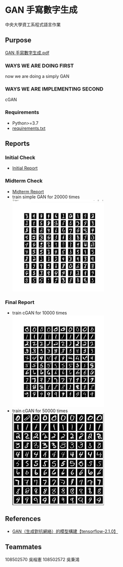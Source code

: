 # GAN 手寫數字生成

中央大學資工系程式語言作業

## Purpose

[GAN 手寫數字生成.pdf](/documents/GAN手寫數字生成.pdf)

### WAYS WE ARE DOING FIRST

now we are doing a simply GAN

### WAYS WE ARE IMPLEMENTING SECOND

cGAN

### Requirements

- Python>=3.7
- [requirements.txt](/requirements.txt)

## Reports

### Initial Check

- [Initial Report](/reports/initial/程式語言-期末報告分組_第12組.pdf)

### Midterm Check

- [Midterm Report](/reports/midterm/GAN手寫數字生成_第12組.pdf)
- train simple GAN for 20000 times<br><img src="/reports/midterm/gan.png" width="300" height="300" title="gan-20000">

### Final Report

- train cGAN for 10000 times<br><img src="/reports/final/cgan-10000.png" width="300" height="300" title="cgan-10000">
- train cGAN for 50000 times<br><img src="/reports/final/cgan-50000.png" width="300" height="300" title="cgan-50000">

<!-- - train cGAN for 100000 times<br><img src="/reports/final/cgan-100000.png" width="300" height="300" title="cgan-100000"> -->

## References

- [GAN（生成對抗網絡）的模型構建【tensorflow-2.1.0】](https://blog.csdn.net/gdhy9064/article/details/104106500)

## Teammates

108502570 吳榕憲
108502572 吳秉鴻
